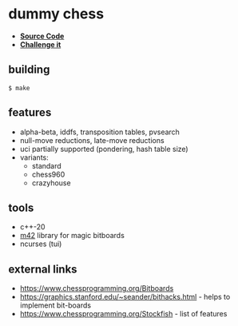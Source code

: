 # dummy chess

* [**Source Code**](https://codeberg.org/theoden8/dummy_chess)
* [**Challenge it**](https://lichess.org/@/theoden8_uci)

## building

```
$ make
```

## features

* alpha-beta, iddfs, transposition tables, pvsearch
* null-move reductions, late-move reductions
* uci partially supported (pondering, hash table size)
* variants:
    - standard
    - chess960
    - crazyhouse

## tools

* c++-20
* [m42](https://github.com/sinandredemption/M42) library for magic bitboards
* ncurses (tui)

## external links

* https://www.chessprogramming.org/Bitboards
* https://graphics.stanford.edu/~seander/bithacks.html - helps to implement bit-boards
* https://www.chessprogramming.org/Stockfish - list of features
